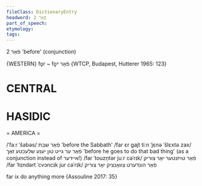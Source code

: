 ```yaml
---
fileClass: DictionaryEntry
headword: פֿאַר 2
part_of_speech: 
etymology: 
tags: 
---
```

 פֿאַר 2
'before' (conjunction)

{WESTERN}
fǫr ~ fǫᵊ פֿאָר {WTCP, Budapest, Hutterer 1965: 123}

CENTRAL
========

HASIDIC
=======
= AMERICA = 

/ˈfaːr ˈšabəs/ פֿאַר שבת 'before the Sabbath'
/far ɛr gajt tiːn ˈjɛnə ˈšlɛxtə zax/ פֿאַר ער גייט טון יענע שלעכטע זאַך 'before he goes to do that bad thing' (as a conjunction instead of איידער!)
/far ˈtouzn̩tər juːr cəˈrɪk/ פֿאַר טויזנטער יאָר צוריק
/far ˈhɪndərt ˈcvɔncɪk jur cəˈrɪk/ פֿאַר הונדערט צוואָנציק יאָר צוריק

far ix do anything more {Assouline 2017: 35}
